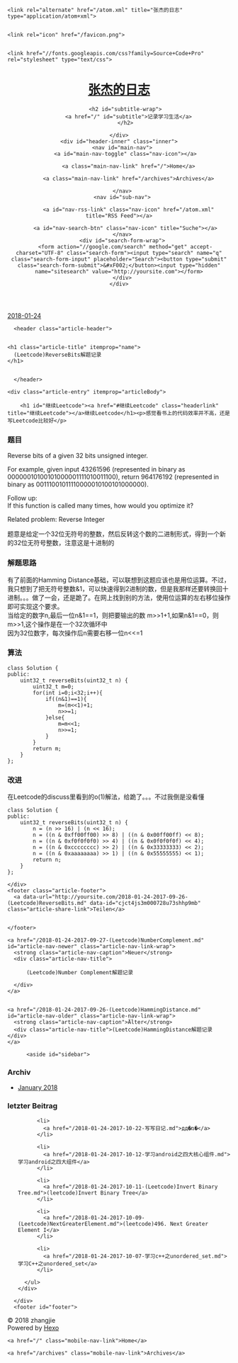 <!DOCTYPE html>
<html>
<head>
  <meta charset="utf-8">
  

  
  <title>(Leetcode)ReverseBits解题记录 | 张杰的日志</title>
  <meta name="viewport" content="width=device-width, initial-scale=1, maximum-scale=1">
  <meta name="description" content="继续Leetcode感觉看书上的代码效率并不高，还是写Leetcode比较好 题目Reverse bits of a given 32 bits unsigned integer. For example, given input 43261596 (represented in binary as 00000010100101000001111010011100), return 9641761">
<meta property="og:type" content="article">
<meta property="og:title" content="(Leetcode)ReverseBits解题记录">
<meta property="og:url" content="http://yoursite.com/2018-01-24-2017-09-26-(Leetcode)ReverseBits.md">
<meta property="og:site_name" content="张杰的日志">
<meta property="og:description" content="继续Leetcode感觉看书上的代码效率并不高，还是写Leetcode比较好 题目Reverse bits of a given 32 bits unsigned integer. For example, given input 43261596 (represented in binary as 00000010100101000001111010011100), return 9641761">
<meta property="og:locale" content="zh-Hans">
<meta property="og:updated_time" content="2017-09-26T11:35:08.765Z">
<meta name="twitter:card" content="summary">
<meta name="twitter:title" content="(Leetcode)ReverseBits解题记录">
<meta name="twitter:description" content="继续Leetcode感觉看书上的代码效率并不高，还是写Leetcode比较好 题目Reverse bits of a given 32 bits unsigned integer. For example, given input 43261596 (represented in binary as 00000010100101000001111010011100), return 9641761">
  
    <link rel="alternate" href="/atom.xml" title="张杰的日志" type="application/atom+xml">
  
  
    <link rel="icon" href="/favicon.png">
  
  
    <link href="//fonts.googleapis.com/css?family=Source+Code+Pro" rel="stylesheet" type="text/css">
  
  <link rel="stylesheet" href="/css/style.css">
</head>

<body>
  <div id="container">
    <div id="wrap">
      <header id="header">
  <div id="banner"></div>
  <div id="header-outer" class="outer">
    <div id="header-title" class="inner">
      <h1 id="logo-wrap">
        <a href="/" id="logo">张杰的日志</a>
      </h1>
      
        <h2 id="subtitle-wrap">
          <a href="/" id="subtitle">记录学习生活</a>
        </h2>
      
    </div>
    <div id="header-inner" class="inner">
      <nav id="main-nav">
        <a id="main-nav-toggle" class="nav-icon"></a>
        
          <a class="main-nav-link" href="/">Home</a>
        
          <a class="main-nav-link" href="/archives">Archives</a>
        
      </nav>
      <nav id="sub-nav">
        
          <a id="nav-rss-link" class="nav-icon" href="/atom.xml" title="RSS Feed"></a>
        
        <a id="nav-search-btn" class="nav-icon" title="Suche"></a>
      </nav>
      <div id="search-form-wrap">
        <form action="//google.com/search" method="get" accept-charset="UTF-8" class="search-form"><input type="search" name="q" class="search-form-input" placeholder="Search"><button type="submit" class="search-form-submit">&#xF002;</button><input type="hidden" name="sitesearch" value="http://yoursite.com"></form>
      </div>
    </div>
  </div>
</header>
      <div class="outer">
        <section id="main"><article id="content-2017-09-26-(Leetcode)ReverseBits" class="article article-type-content" itemscope itemprop="blogPost">
  <div class="article-meta">
    <a href="/2018-01-24-2017-09-26-(Leetcode)ReverseBits.md" class="article-date">
  <time datetime="2018-01-24T13:16:48.222Z" itemprop="datePublished">2018-01-24</time>
</a>
    
  </div>
  <div class="article-inner">
    
    
      <header class="article-header">
        
  
    <h1 class="article-title" itemprop="name">
      (Leetcode)ReverseBits解题记录
    </h1>
  

      </header>
    
    <div class="article-entry" itemprop="articleBody">
      
        <h1 id="继续Leetcode"><a href="#继续Leetcode" class="headerlink" title="继续Leetcode"></a>继续Leetcode</h1><p>感觉看书上的代码效率并不高，还是写Leetcode比较好</p>
<h1 id="题目"><a href="#题目" class="headerlink" title="题目"></a>题目</h1><p>Reverse bits of a given 32 bits unsigned integer.</p>
<p>For example, given input 43261596 (represented in binary as 00000010100101000001111010011100), return 964176192 (represented in binary as 00111001011110000010100101000000).</p>
<p>Follow up:<br>If this function is called many times, how would you optimize it?</p>
<p>Related problem: Reverse Integer</p>
<p>题意是给定一个32位无符号的整数，然后反转这个数的二进制形式，得到一个新的32位无符号整数，注意这是十进制的</p>
<h1 id="解题思路"><a href="#解题思路" class="headerlink" title="解题思路"></a>解题思路</h1><p>有了前面的Hamming Distance基础，可以联想到这题应该也是用位运算。不过，我只想到了把无符号整数&amp;1，可以快速得到2进制的数，但是我那样还要转换回十进制。。。做了一会，还是跪了。在网上找到别的方法，使用位运算的左右移位操作即可实现这个要求。<br>当给定的数字n,最后一位n&amp;1==1，则把要输出的数 m&gt;&gt;1+1,如果n&amp;1==0，则m&gt;&gt;1,这个操作是在一个32次循环中<br>因为32位数字，每次操作后n需要右移一位n&lt;&lt;=1</p>
<h1 id="算法"><a href="#算法" class="headerlink" title="算法"></a>算法</h1><pre><code>class Solution {
public:
    uint32_t reverseBits(uint32_t n) {
        uint32_t m=0;
        for(int i=0;i&lt;32;i++){
            if((n&amp;1)==1){
                m=(m&lt;&lt;1)+1;
                n&gt;&gt;=1;
            }else{
                m=m&lt;&lt;1;
                n&gt;&gt;=1;
            }
        }
        return m;
    }
};
</code></pre><h1 id="改进"><a href="#改进" class="headerlink" title="改进"></a>改进</h1><p>在Leetcode的discuss里看到的o(1)解法，给跪了。。。不过我倒是没看懂</p>
<pre><code>class Solution {
public:
    uint32_t reverseBits(uint32_t n) {
        n = (n &gt;&gt; 16) | (n &lt;&lt; 16);
        n = ((n &amp; 0xff00ff00) &gt;&gt; 8) | ((n &amp; 0x00ff00ff) &lt;&lt; 8);
        n = ((n &amp; 0xf0f0f0f0) &gt;&gt; 4) | ((n &amp; 0x0f0f0f0f) &lt;&lt; 4);
        n = ((n &amp; 0xcccccccc) &gt;&gt; 2) | ((n &amp; 0x33333333) &lt;&lt; 2);
        n = ((n &amp; 0xaaaaaaaa) &gt;&gt; 1) | ((n &amp; 0x55555555) &lt;&lt; 1);
        return n;
    }
};
</code></pre>
      
    </div>
    <footer class="article-footer">
      <a data-url="http://yoursite.com/2018-01-24-2017-09-26-(Leetcode)ReverseBits.md" data-id="cjct4js3m000728u73shhp9mb" class="article-share-link">Teilen</a>
      
      
    </footer>
  </div>
  
    
<nav id="article-nav">
  
    <a href="/2018-01-24-2017-09-27-(Leetcode)NumberComplement.md" id="article-nav-newer" class="article-nav-link-wrap">
      <strong class="article-nav-caption">Neuer</strong>
      <div class="article-nav-title">
        
          (Leetcode)Number Complement解题记录
        
      </div>
    </a>
  
  
    <a href="/2018-01-24-2017-09-26-(Leetcode)HammingDistance.md" id="article-nav-older" class="article-nav-link-wrap">
      <strong class="article-nav-caption">Älter</strong>
      <div class="article-nav-title">(Leetcode)HammingDistance解题记录</div>
    </a>
  
</nav>

  
</article>

</section>
        
          <aside id="sidebar">
  
    

  
    

  
    
  
    
  <div class="widget-wrap">
    <h3 class="widget-title">Archiv</h3>
    <div class="widget">
      <ul class="archive-list"><li class="archive-list-item"><a class="archive-list-link" href="/archives/2018/01/">January 2018</a></li></ul>
    </div>
  </div>


  
    
  <div class="widget-wrap">
    <h3 class="widget-title">letzter Beitrag</h3>
    <div class="widget">
      <ul>
        
          <li>
            <a href="/2018-01-24-2017-10-22-写写日记.md">дд�ռ�</a>
          </li>
        
          <li>
            <a href="/2018-01-24-2017-10-12-学习android之四大核心组件.md">学习android之四大组件</a>
          </li>
        
          <li>
            <a href="/2018-01-24-2017-10-11-(Leetcode)Invert Binary Tree.md">(leetcode)Invert Binary Tree</a>
          </li>
        
          <li>
            <a href="/2018-01-24-2017-10-09-(Leetcode)NextGreaterElement.md">(leetcode)496. Next Greater Element I</a>
          </li>
        
          <li>
            <a href="/2018-01-24-2017-10-07-学习c++之unordered_set.md">学习C++之unordered_set</a>
          </li>
        
      </ul>
    </div>
  </div>

  
</aside>
        
      </div>
      <footer id="footer">
  
  <div class="outer">
    <div id="footer-info" class="inner">
      &copy; 2018 zhangjie<br>
      Powered by <a href="http://hexo.io/" target="_blank">Hexo</a>
    </div>
  </div>
</footer>
    </div>
    <nav id="mobile-nav">
  
    <a href="/" class="mobile-nav-link">Home</a>
  
    <a href="/archives" class="mobile-nav-link">Archives</a>
  
</nav>
    

<script src="//ajax.googleapis.com/ajax/libs/jquery/2.0.3/jquery.min.js"></script>


  <link rel="stylesheet" href="/fancybox/jquery.fancybox.css">
  <script src="/fancybox/jquery.fancybox.pack.js"></script>


<script src="/js/script.js"></script>



  </div>
</body>
</html>